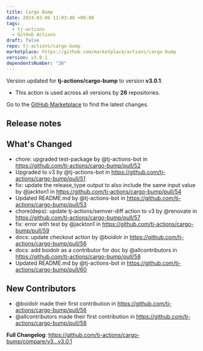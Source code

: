 ```yaml
---
title: Cargo Bump
date: 2024-03-06 11:03:48 +00:00
tags:
  - tj-actions
  - GitHub Actions
draft: false
repo: tj-actions/cargo-bump
marketplace: https://github.com/marketplace/actions/cargo-bump
version: v3.0.1
dependentsNumber: "26"
---
```



Version updated for **tj-actions/cargo-bump** to version **v3.0.1**.
- This action is used across all versions by **26** repositories.

Go to the [GitHub Marketplace](https://github.com/marketplace/actions/cargo-bump) to find the latest changes.

## Release notes

## What's Changed
* chore: upgraded test-package by @tj-actions-bot in https://github.com/tj-actions/cargo-bump/pull/52
* Upgraded to v3 by @tj-actions-bot in https://github.com/tj-actions/cargo-bump/pull/51
* fix: update the release_type output to also include the same input value by @jackton1 in https://github.com/tj-actions/cargo-bump/pull/54
* Updated README.md by @tj-actions-bot in https://github.com/tj-actions/cargo-bump/pull/53
* chore(deps): update tj-actions/semver-diff action to v3 by @renovate in https://github.com/tj-actions/cargo-bump/pull/57
* fix: error with test by @jackton1 in https://github.com/tj-actions/cargo-bump/pull/59
* docs: update checkout action by @boidolr in https://github.com/tj-actions/cargo-bump/pull/56
* docs: add boidolr as a contributor for doc by @allcontributors in https://github.com/tj-actions/cargo-bump/pull/58
* Updated README.md by @tj-actions-bot in https://github.com/tj-actions/cargo-bump/pull/60

## New Contributors
* @boidolr made their first contribution in https://github.com/tj-actions/cargo-bump/pull/56
* @allcontributors made their first contribution in https://github.com/tj-actions/cargo-bump/pull/58

**Full Changelog**: https://github.com/tj-actions/cargo-bump/compare/v3...v3.0.1
